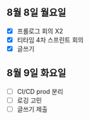 ## 8월 8일 월요일 
- [x] 프롤로그 회의 X2
- [x] 티타임 4차 스프린트 회의 
- [x] 글쓰기

## 8월 9일 화요일
- [ ] CI/CD prod 분리
- [ ] 로깅 고민 
- [ ] 글쓰기 제출
